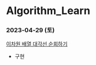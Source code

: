 # Algorithm_Learn
### 2023-04-29 (토)
[이차원 배열 대각선 순회하기](https://school.programmers.co.kr/learn/courses/30/lessons/181829)
- 구현
